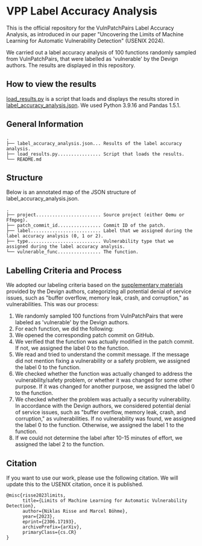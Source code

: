 # VPP Label Accuracy Analysis

This is the official repository for the VulnPatchPairs Label Accuracy Analysis, as introduced in our paper "Uncovering the Limits of Machine Learning for Automatic Vulnerability Detection" (USENIX 2024).

We carried out a label accuracy analysis of 100 functions randomly sampled from VulnPatchPairs, that were labelled as 'vulnerable' by the Devign authors. The results are displayed in this repository.

## How to view the results

[load_results.py](https://github.com/LimitsOfML4Vuln/VPP_LABEL_ACCURACY/blob/main/load_results.py) is a script that loads and displays the results stored in [label_accuracy_analysis.json](https://github.com/LimitsOfML4Vuln/VPP_LABEL_ACCURACY/blob/main/label_accuracy_analysis.json). We used Python 3.9.16 and Pandas 1.5.1.

## General Information

```
.
├── label_accuracy_analysis.json... Results of the label accuracy analysis.
├── load_results.py................ Script that loads the results.
└── README.md
```

## Structure

Below is an annotated map of the JSON structure of label_accuracy_analysis.json.

```
.
├── project........................ Source project (either Qemu or Ffmpeg).
├── patch_commit_id................ Commit ID of the patch.
├── label.......................... Label that we assigned during the label accuracy analysis (0, 1 or 2).
├── type........................... Vulnerability type that we assigned during the label accuracy analysis.
└── vulnerable_func................ The function.
```

## Labelling Criteria and Process

We adopted our labeling criteria based on the [supplementary materials](https://sites.google.com/view/devign) provided by the Devign authors, categorizing all potential denial of service issues, such as "buffer overflow, memory leak, crash, and corruption," as vulnerabilities. This was our process:

1. We randomly sampled 100 functions from VulnPatchPairs that were labeled as 'vulnerable' by the Devign authors.
2. For each function, we did the following:
3. We opened the corresponding patch commit on GitHub.
4. We verified that the function was actually modified in the patch commit. If not, we assigned the label 0 to the function.
5. We read and tried to understand the commit message. If the message did not mention fixing a vulnerability or a safety problem, we assigned the label 0 to the function.
6. We checked whether the function was actually changed to address the vulnerability/safety problem, or whether it was changed for some other purpose. If it was changed for another purpose, we assigned the label 0 to the function.
7. We checked whether the problem was actually a security vulnerability. In accordance with the Devign authors, we considered potential denial of service issues, such as "buffer overflow, memory leak, crash, and corruption," as vulnerabilities. If no vulnerability was found, we assigned the label 0 to the function. Otherwise, we assigned the label 1 to the function.
8. If we could not determine the label after 10-15 minutes of effort, we assigned the label 2 to the function.

## Citation

If you want to use our work, please use the following citation. We will update this to the USENIX citation, once it is published.

```
@misc{risse2023limits,
      title={Limits of Machine Learning for Automatic Vulnerability Detection},
      author={Niklas Risse and Marcel Böhme},
      year={2023},
      eprint={2306.17193},
      archivePrefix={arXiv},
      primaryClass={cs.CR}
}
```
